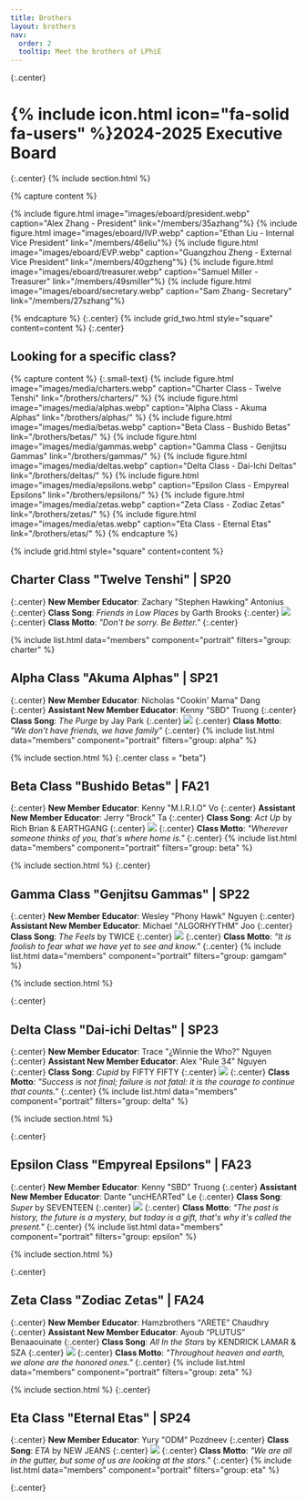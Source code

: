 ```yaml
---
title: Brothers
layout: brothers
nav:
  order: 2
  tooltip: Meet the brothers of LPhiE
---
```


{:.center}
# {% include icon.html icon="fa-solid fa-users" %}2024-2025 Executive Board
{:.center}
{% include section.html %}

{% capture content %}

<!---
Eboard
-->

{% include figure.html image="images/eboard/president.webp" caption="Alex Zhang - President" link="/members/35azhang"%}
{% include figure.html image="images/eboard/IVP.webp" caption="Ethan Liu - Internal Vice President" link="/members/46eliu"%}
{% include figure.html image="images/eboard/EVP.webp" caption="Guangzhou Zheng - External Vice President" link="/members/40gzheng"%}
{% include figure.html image="images/eboard/treasurer.webp" caption="Samuel Miller - Treasurer" link="/members/49smiller"%}
{% include figure.html image="images/eboard/secretary.webp" caption="Sam Zhang- Secretary" link="/members/27szhang"%}

{% endcapture %}
{:.center}
{% include grid_two.html style="square" content=content %}
{:.center}

<!---
Classes
-->

<h2>Looking for a specific class?</h2>

{% capture content %}
{:.small-text}
{% include figure.html image="images/media/charters.webp" caption="Charter Class - Twelve Tenshi" link="/brothers/charters/" %}
{% include figure.html image="images/media/alphas.webp" caption="Alpha Class - Akuma Alphas" link="/brothers/alphas/" %}
{% include figure.html image="images/media/betas.webp" caption="Beta Class - Bushido Betas" link="/brothers/betas/" %}
{% include figure.html image="images/media/gammas.webp" caption="Gamma Class - Genjitsu Gammas" link="/brothers/gammas/" %}
{% include figure.html image="images/media/deltas.webp" caption="Delta Class - Dai-Ichi Deltas" link="/brothers/deltas/" %}
{% include figure.html image="images/media/epsilons.webp" caption="Epsilon Class - Empyreal Epsilons" link="/brothers/epsilons/" %}
{% include figure.html image="images/media/zetas.webp" caption="Zeta Class - Zodiac Zetas" link="/brothers/zetas/" %}
{% include figure.html image="images/media/etas.webp" caption="Eta Class - Eternal Etas" link="/brothers/etas/" %}
{% endcapture %}

{% include grid.html style="square" content=content %}

## Charter Class "Twelve Tenshi" | SP20
{:.center}
**New Member Educator**: Zachary "Stephen Hawking" Antonius
{:.center}
**Class Song**: _Friends in Low Places_ by Garth Brooks 
{:.center}
![](https://open.spotify.com/track/73CLLmbqByFeUxURAJP9Ks?si=75a0c36db0794eb1)
{:.center}
**Class Motto**: _"Don't be sorry. Be Better."_
{:.center}

{% include list.html data="members" component="portrait" filters="group: charter" %}

## Alpha Class "Akuma Alphas" | SP21
{:.center}
**New Member Educator**: Nicholas "Cookin' Mama" Dang
{:.center}
**Assistant New Member Educator**: Kenny "SBD" Truong
{:.center}
**Class Song**: _The Purge_ by Jay Park 
{:.center}
![](https://open.spotify.com/track/1AImhVnSRsY4svcZRAtE5l?si=3114240e97244dcc)
{:.center}
**Class Motto**: _"We don't have friends, we have family"_
{:.center}
{% include list.html data="members" component="portrait" filters="group: alpha" %}

{% include section.html %}
{:.center class = "beta"}
## Beta Class "Bushido Betas" | FA21
{:.center}
**New Member Educator**: Kenny "M.I.R.I.O" Vo
{:.center}
**Assistant New Member Educator**: Jerry "Brock" Ta
{:.center}
**Class Song**: _Act Up_ by Rich Brian & EARTHGANG 
{:.center}
![](https://open.spotify.com/track/36Ajx3OHw1qOAjS4tJs38V?si=020b2f65eed34701)
{:.center}
**Class Motto**: _"Wherever someone thinks of you, that's where home is."_
{:.center}
{% include list.html data="members" component="portrait" filters="group: beta" %}

{% include section.html %}
{:.center}
## Gamma Class "Genjitsu Gammas" | SP22
{:.center}
**New Member Educator**: Wesley "Phony Hawk" Nguyen
{:.center}
**Assistant New Member Educator**: Michael "ΛLGORHYTHM" Joo
{:.center}
**Class Song**: _The Feels_ by TWICE 
{:.center}
![](https://open.spotify.com/track/1XyzcGhmO7iUamSS94XfqY?si=69da87a009bc4830)
{:.center}
**Class Motto**: _"It is foolish to fear what we have yet to see and know."_
{:.center}
{% include list.html data="members" component="portrait" filters="group: gamgam" %}

{% include section.html %}


{:.center}
## Delta Class "Dai-ichi Deltas" | SP23
{:.center}
**New Member Educator**: Trace "¿Winnie the Who?" Nguyen
{:.center}
**Assistant New Member Educator**: Alex "Rule 34" Nguyen
{:.center}
**Class Song**: _Cupid_ by FIFTY FIFTY 
{:.center}
![](https://open.spotify.com/track/5mg3VB3Qh7jcR5kAAC4DSV?si=ade3e6aba87b40c9)
{:.center}
**Class Motto**: _"Success is not final; failure is not fatal: it is the courage to continue that counts."_
{:.center}
{% include list.html data="members" component="portrait" filters="group: delta" %}

{% include section.html %}

{:.center}
## Epsilon Class "Empyreal Epsilons" | FA23
{:.center}
**New Member Educator**: Kenny "SBD" Truong
{:.center}
**Assistant New Member Educator**: Dante "uncHEΛRTed" Le
{:.center}
**Class Song**: _Super_ by SEVENTEEN 
{:.center}
![](https://open.spotify.com/track/3AOf6YEpxQ894FmrwI9k96?si=94078c8da4f54654)
{:.center}
**Class Motto**: _"The past is history, the future is a mystery, but today is a gift, that's why it's called the present."_
{:.center}
{% include list.html data="members" component="portrait" filters="group: epsilon" %}

{% include section.html %}

{:.center}
## Zeta Class "Zodiac Zetas" | FA24
{:.center}
**New Member Educator**: Hamzbrothers “ΛRETE” Chaudhry
{:.center}
**Assistant New Member Educator**: Ayoub “PLUTUS” Benaaouinate
{:.center}
**Class Song**: _All In the Stars_ by KENDRICK LAMAR & SZA 
{:.center}
![](https://open.spotify.com/track/66kQ7wr4d2LwwSjr7HXcyr?si=cd8973844be043e2)
{:.center}
**Class Motto**: _"Throughout heaven and earth, we alone are the honored ones."_
{:.center}
{% include list.html data="members" component="portrait" filters="group: zeta" %}

{% include section.html %}
{:.center}


## Eta Class "Eternal Etas" | SP24
{:.center}
**New Member Educator**: Yury "ODM" Pozdneev
{:.center}
**Class Song**: _ETA_ by NEW JEANS 
{:.center}
![](https://open.spotify.com/track/56v8WEnGzLByGsDAXDiv4d?si=4d571f0f8abc4d63)
{:.center}
**Class Motto**: _"We are all in the gutter, but some of us are looking at the stars."_
{:.center}
{% include list.html data="members" component="portrait" filters="group: eta" %}

{:.center}

